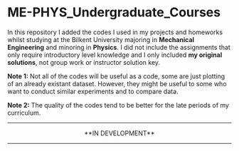 # ME-PHYS_Undergraduate_Courses
In this repository I added the codes I used in my projects and homeworks whilst studying at the Bilkent University majoring in **Mechanical Engineering** and minoring in **Physics**. I did not include the assignments that only require introductory level knowledge and I only included **my original solutions**, not group work or instructor solution key.

**Note 1:** Not all of the codes will be useful as a code, some are just plotting of an already existant dataset. However, they might be useful to some who want to conduct similar experiments and to compare data.

**Note 2:** The quality of the codes tend to be better for the late periods of my curriculum.

- - -
<p align="center">
**IN DEVELOPMENT**
</p>

- - -

